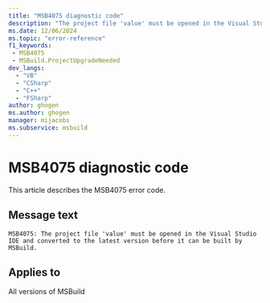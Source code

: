 ```yaml
---
title: "MSB4075 diagnostic code"
description: "The project file 'value' must be opened in the Visual Studio IDE and converted to the latest version before it can be built by MSBuild."
ms.date: 12/06/2024
ms.topic: "error-reference"
f1_keywords:
 - MSB4075
 - MSBuild.ProjectUpgradeNeeded
dev_langs:
  - "VB"
  - "CSharp"
  - "C++"
  - "FSharp"
author: ghogen
ms.author: ghogen
manager: mijacobs
ms.subservice: msbuild
---
```


# MSB4075 diagnostic code

<!-- :::ErrorDefinitionDescription::: -->
<!-- :::editable-content name="introDescription"::: -->
This article describes the MSB4075 error code.
<!-- :::editable-content-end::: -->

## Message text

`MSB4075: The project file 'value' must be opened in the Visual Studio IDE and converted to the latest version before it can be built by MSBuild.`

<!-- :::editable-content name="postOutputDescription"::: -->
<!--
{StrBegin="MSB4075: "}
-->
<!-- :::editable-content-end::: -->
<!-- :::ErrorDefinitionDescription-end::: -->

## Applies to

All versions of MSBuild

